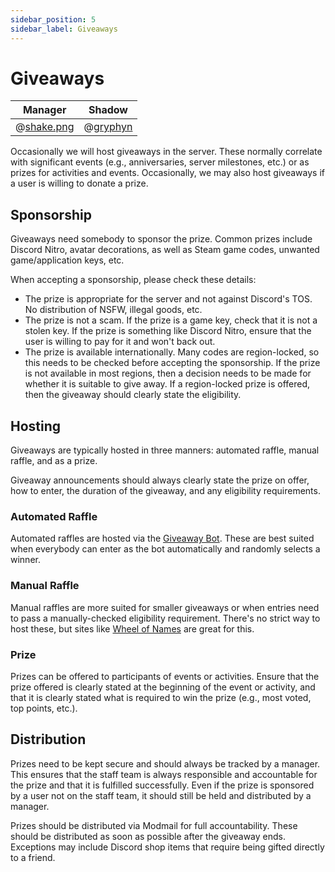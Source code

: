 ```yaml
---
sidebar_position: 5
sidebar_label: Giveaways
---
```


# Giveaways

| Manager                           | Shadow                         |
| --------------------------------- | ------------------------------ |
| @[shake.png](1034384071415050300) | @[gryphyn](425133411837935628) |

Occasionally we will host giveaways in the server. These normally correlate with significant events (e.g., anniversaries, server milestones, etc.) or as prizes for activities and events. Occasionally, we may also host giveaways if a user is willing to donate a prize.

## Sponsorship

Giveaways need somebody to sponsor the prize. Common prizes include Discord Nitro, avatar decorations, as well as Steam game codes, unwanted game/application keys, etc.

When accepting a sponsorship, please check these details:

- The prize is appropriate for the server and not against Discord's TOS. No distribution of NSFW, illegal goods, etc.
- The prize is not a scam. If the prize is a game key, check that it is not a stolen key. If the prize is something like Discord Nitro, ensure that the user is willing to pay for it and won't back out.
- The prize is available internationally. Many codes are region-locked, so this needs to be checked before accepting the sponsorship. If the prize is not available in most regions, then a decision needs to be made for whether it is suitable to give away. If a region-locked prize is offered, then the giveaway should clearly state the eligibility.

## Hosting

Giveaways are typically hosted in three manners: automated raffle, manual raffle, and as a prize.

Giveaway announcements should always clearly state the prize on offer, how to enter, the duration of the giveaway, and any eligibility requirements.

### Automated Raffle

Automated raffles are hosted via the [Giveaway Bot](../bots/giveaway-bot). These are best suited when everybody can enter as the bot automatically and randomly selects a winner.

### Manual Raffle

Manual raffles are more suited for smaller giveaways or when entries need to pass a manually-checked eligibility requirement. There's no strict way to host these, but sites like [Wheel of Names](https://wheelofnames.com/) are great for this.

### Prize

Prizes can be offered to participants of events or activities. Ensure that the prize offered is clearly stated at the beginning of the event or activity, and that it is clearly stated what is required to win the prize (e.g., most voted, top points, etc.).

## Distribution

Prizes need to be kept secure and should always be tracked by a manager. This ensures that the staff team is always responsible and accountable for the prize and that it is fulfilled successfully. Even if the prize is sponsored by a user not on the staff team, it should still be held and distributed by a manager.

Prizes should be distributed via Modmail for full accountability. These should be distributed as soon as possible after the giveaway ends. Exceptions may include Discord shop items that require being gifted directly to a friend.
